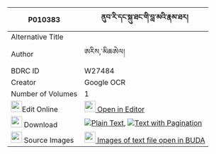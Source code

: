 |P010383|ནུབ་རི་དང་སྐུ་ཐང་གི་བླ་མའི་རྣམ་ཐར། 
| --- | --- 
|Alternative Title |
|Author| ཨརིས,་མིཆཨེལ།
|BDRC ID | W27484
|Creator | Google OCR
|Number of Volumes| 1
|<img width="25" src="https://img.icons8.com/color/25/000000/edit-property.png">Edit Online| [<img width="25" src="https://avatars.githubusercontent.com/u/45091458?s=200&v=4"> Open in Editor](http://editor.openpecha.org/P010383)
|<img width="25" src="https://img.icons8.com/fluent/48/000000/download-2.png"/>  Download | [![](https://img.icons8.com/color/20/000000/txt.png)Plain Text](https://github.com/Openpecha/P010383/releases/download/v1/nub_ri_dang_kutang_gi_lama_i_n_plain_P010383.zip), [![](https://img.icons8.com/color/20/000000/txt.png)Text with Pagination](https://github.com/Openpecha/P010383/releases/download/v1/nub_ri_dang_kutang_gi_lama_i_n_pages_P010383.zip)
|<img width="25" src="https://img.icons8.com/plasticine/100/000000/pictures-folder.png"/>  Source Images | [<img width="25" src="https://library.bdrc.io/icons/BUDA-small.svg"> Images of text file open in BUDA](https://library.bdrc.io/show/bdr:W27484)